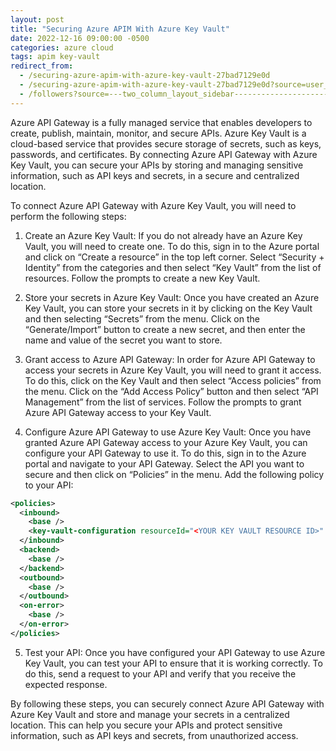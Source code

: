 ```yaml
---
layout: post
title: "Securing Azure APIM With Azure Key Vault"
date: 2022-12-16 09:00:00 -0500
categories: azure cloud
tags: apim key-vault
redirect_from:
  - /securing-azure-apim-with-azure-key-vault-27bad7129e0d
  - /securing-azure-apim-with-azure-key-vault-27bad7129e0d?source=user_profile---------0----------------------------
  - /followers?source=---two_column_layout_sidebar----------------------------------
---
```


Azure API Gateway is a fully managed service that enables developers to create, publish, maintain, monitor, and secure APIs. Azure Key Vault is a cloud-based service that provides secure storage of secrets, such as keys, passwords, and certificates. By connecting Azure API Gateway with Azure Key Vault, you can secure your APIs by storing and managing sensitive information, such as API keys and secrets, in a secure and centralized location.

To connect Azure API Gateway with Azure Key Vault, you will need to perform the following steps:

1. Create an Azure Key Vault: If you do not already have an Azure Key Vault, you will need to create one. To do this, sign in to the Azure portal and click on “Create a resource” in the top left corner. Select “Security + Identity” from the categories and then select “Key Vault” from the list of resources. Follow the prompts to create a new Key Vault.

2. Store your secrets in Azure Key Vault: Once you have created an Azure Key Vault, you can store your secrets in it by clicking on the Key Vault and then selecting “Secrets” from the menu. Click on the “Generate/Import” button to create a new secret, and then enter the name and value of the secret you want to store.

3. Grant access to Azure API Gateway: In order for Azure API Gateway to access your secrets in Azure Key Vault, you will need to grant it access. To do this, click on the Key Vault and then select “Access policies” from the menu. Click on the “Add Access Policy” button and then select “API Management” from the list of services. Follow the prompts to grant Azure API Gateway access to your Key Vault.

4. Configure Azure API Gateway to use Azure Key Vault: Once you have granted Azure API Gateway access to your Azure Key Vault, you can configure your API Gateway to use it. To do this, sign in to the Azure portal and navigate to your API Gateway. Select the API you want to secure and then click on “Policies” in the menu. Add the following policy to your API:

```xml
<policies>
  <inbound>
    <base />
    <key-vault-configuration resourceId="<YOUR KEY VAULT RESOURCE ID>" secretName="<YOUR SECRET NAME>" />
  </inbound>
  <backend>
    <base />
  </backend>
  <outbound>
    <base />
  </outbound>
  <on-error>
    <base />
  </on-error>
</policies>
```

5. Test your API: Once you have configured your API Gateway to use Azure Key Vault, you can test your API to ensure that it is working correctly. To do this, send a request to your API and verify that you receive the expected response.

By following these steps, you can securely connect Azure API Gateway with Azure Key Vault and store and manage your secrets in a centralized location. This can help you secure your APIs and protect sensitive information, such as API keys and secrets, from unauthorized access.

